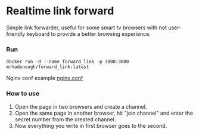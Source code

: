 # Realtime link forward

Simple link forwarder, useful for some smart tv browsers with not user-friendly keyboard to provide a better browsing experience.

### Run

```
docker run -d --name forward_link -p 3000:3000 mrhadenough/forward_link:latest
```
Nginx conf example [nginx.conf](./config/nginx.conf)

### How to use

1. Open the page in two browsers and create a channel.
2. Open the same page in another browser, hit "join channel" and enter the secret number from the created channel.
3. Now everything you write in first browser goes to the second.
